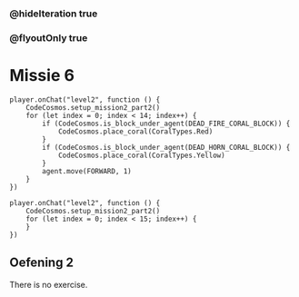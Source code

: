 ### @hideIteration true
### @flyoutOnly true
# Missie 6
```blocks
player.onChat("level2", function () {
    CodeCosmos.setup_mission2_part2()
    for (let index = 0; index < 14; index++) {
        if (CodeCosmos.is_block_under_agent(DEAD_FIRE_CORAL_BLOCK)) {
            CodeCosmos.place_coral(CoralTypes.Red)
        }
        if (CodeCosmos.is_block_under_agent(DEAD_HORN_CORAL_BLOCK)) {
            CodeCosmos.place_coral(CoralTypes.Yellow)
        }
        agent.move(FORWARD, 1)
    }
})
```

```template
player.onChat("level2", function () {
    CodeCosmos.setup_mission2_part2()
    for (let index = 0; index < 15; index++) {
    }
})
```

## Oefening 2
There is no exercise.
